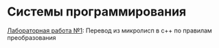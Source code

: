 # Системы программирования

[Лабораторная работа №1](labs/lab01): Перевод из микролисп в c++ по правилам преобразования 
